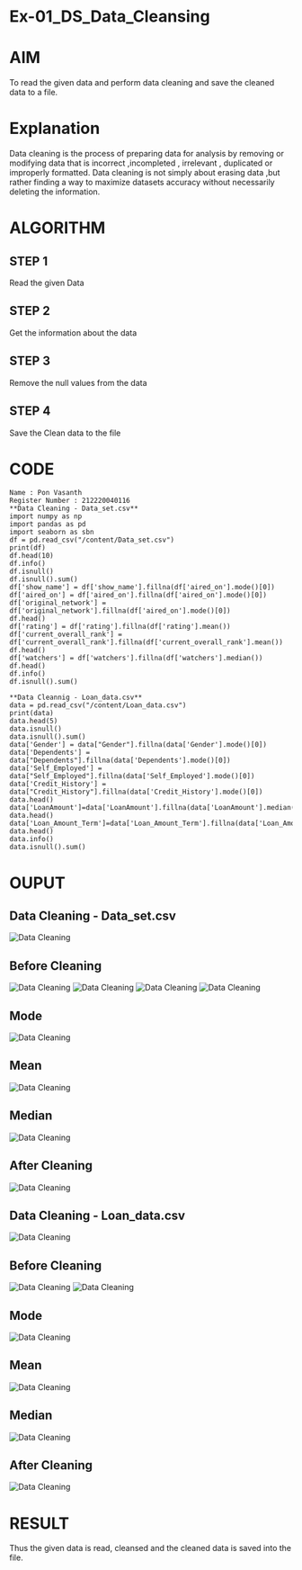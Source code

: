 # Ex-01_DS_Data_Cleansing
# AIM
To read the given data and perform data cleaning and save the cleaned data to a file.

# Explanation
Data cleaning is the process of preparing data for analysis by removing or modifying data that is incorrect ,incompleted , irrelevant , duplicated or improperly formatted. Data cleaning is not simply about erasing data ,but rather finding a way to maximize datasets accuracy without necessarily deleting the information.

# ALGORITHM
## STEP 1
Read the given Data

## STEP 2
Get the information about the data

## STEP 3
Remove the null values from the data

## STEP 4
Save the Clean data to the file

# CODE
~~~
Name : Pon Vasanth
Register Number : 212220040116
**Data Cleaning - Data_set.csv**
import numpy as np
import pandas as pd
import seaborn as sbn
df = pd.read_csv("/content/Data_set.csv")
print(df)
df.head(10)
df.info()
df.isnull()
df.isnull().sum()
df['show_name'] = df['show_name'].fillna(df['aired_on'].mode()[0])
df['aired_on'] = df['aired_on'].fillna(df['aired_on'].mode()[0])
df['original_network'] = df['original_network'].fillna(df['aired_on'].mode()[0])
df.head()
df['rating'] = df['rating'].fillna(df['rating'].mean())
df['current_overall_rank'] = df['current_overall_rank'].fillna(df['current_overall_rank'].mean())
df.head()
df['watchers'] = df['watchers'].fillna(df['watchers'].median())
df.head()
df.info()
df.isnull().sum()

**Data Cleannig - Loan_data.csv**
data = pd.read_csv("/content/Loan_data.csv")
print(data)
data.head(5)
data.isnull()
data.isnull().sum()
data['Gender'] = data["Gender"].fillna(data['Gender'].mode()[0])
data['Dependents'] = data["Dependents"].fillna(data['Dependents'].mode()[0])
data['Self_Employed'] = data["Self_Employed"].fillna(data['Self_Employed'].mode()[0])
data['Credit_History'] = data["Credit_History"].fillna(data['Credit_History'].mode()[0])
data.head()
data['LoanAmount']=data['LoanAmount'].fillna(data['LoanAmount'].median())
data.head()
data['Loan_Amount_Term']=data['Loan_Amount_Term'].fillna(data['Loan_Amount_Term'].mean())
data.head()
data.info()
data.isnull().sum()

~~~
# OUPUT
## Data Cleaning - Data_set.csv
![Data Cleaning](https://github.com/Vasanth2003/Ex-01-Data-Cleaning/blob/main/Read.png)

## Before Cleaning
![Data Cleaning](https://github.com/Vasanth2003/Ex-01-Data-Cleaning/blob/main/Before%20Cleaning%20(2).png)
![Data Cleaning](https://github.com/Vasanth2003/Ex-01-Data-Cleaning/blob/main/Before%20Cleaning%20(3).png)
![Data Cleaning](https://github.com/Vasanth2003/Ex-01-Data-Cleaning/blob/main/Before%20Cleaning%20(4).png)
![Data Cleaning](https://github.com/Vasanth2003/Ex-01-Data-Cleaning/blob/main/Before%20Cleaning%20(5).png)

## Mode
![Data Cleaning](https://github.com/Vasanth2003/Ex-01-Data-Cleaning/blob/main/Mode.png)

## Mean
![Data Cleaning](https://github.com/Vasanth2003/Ex-01-Data-Cleaning/blob/main/Mean'.png)

## Median
![Data Cleaning](https://github.com/Vasanth2003/Ex-01-Data-Cleaning/blob/main/Median.png)

## After Cleaning
![Data Cleaning](https://github.com/Vasanth2003/Ex-01-Data-Cleaning/blob/main/After%20Cleaning.png)

## Data Cleaning - Loan_data.csv
![Data Cleaning](/images/image1.png)

## Before Cleaning
![Data Cleaning](/images/image2.png)
![Data Cleaning](/images/image3.png)

## Mode
![Data Cleaning](/images/mode2.png)

## Mean
![Data Cleaning](/images/mean2.png)

## Median
![Data Cleaning](/images/median2.png)

## After Cleaning
![Data Cleaning](/images/image4.png)


# RESULT
Thus the given data is read, cleansed and the cleaned data is saved into the file.

